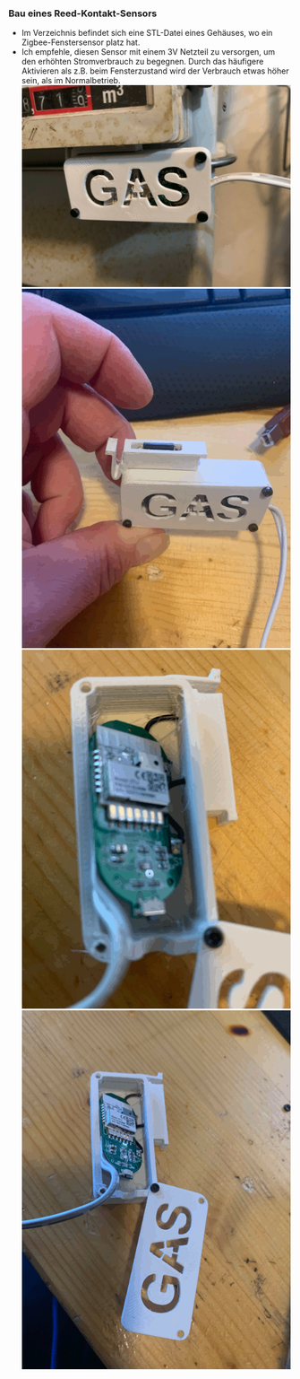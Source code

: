 ### Bau eines Reed-Kontakt-Sensors
- Im Verzeichnis befindet sich eine STL-Datei eines Gehäuses, wo ein Zigbee-Fenstersensor platz hat.
- Ich empfehle, diesen Sensor mit einem 3V Netzteil zu versorgen, um den erhöhten Stromverbrauch zu begegnen. Durch das häufigere Aktivieren als z.B. beim Fensterzustand wird der Verbrauch etwas höher sein, als im Normalbetrieb.
    ![pics\2023-02-04_16-59-06_903.gif](/.pics/2023-02-04_16-59-06_903.gif)
    ![pics\2023-02-17_14-21-54_173.gif](/.pics/2023-02-17_14-21-54_173.gif)
    ![pics\2023-02-17_14-22-52_338.gif](/.pics/2023-02-17_14-22-52_338.gif)
    ![pics\2023-02-17_14-22-59_258.gif](/.pics/2023-02-17_14-22-59_258.gif)
